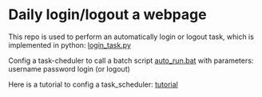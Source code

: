 # Daily login/logout a webpage
This repo is used to perform an automatically login or logout task, which is implemented in python: [login_task.py](/login_task.py)

Config a task-cheduler to call a batch script [auto_run.bat](/auto_run.bat) with parameters: username password login (or logout)

Here is a tutorial to config a task_scheduler: [tutorial](https://towardsdatascience.com/automate-your-python-scripts-with-task-scheduler-661d0a40b279) 
